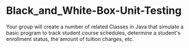 # Black_and_White-Box-Unit-Testing
Your group will create a number of related Classes in Java that simulate a basic program to track student course schedules, determine a student's enrollment status, the amount of tuition charges, etc.
